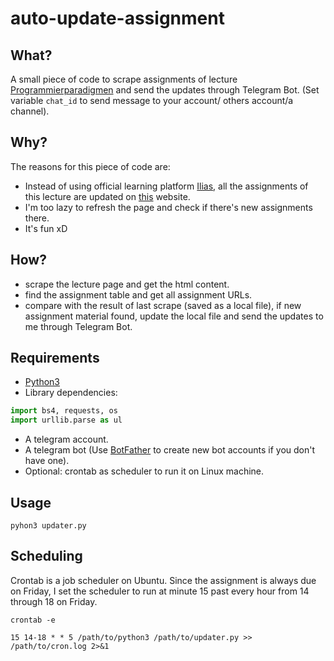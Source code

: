 # auto-update-assignment
## What?

A small piece of code to scrape assignments of lecture [Programmierparadigmen](https://pp.ipd.kit.edu/lehre/WS202122/paradigmen/index.php?lang=de) and send the updates through Telegram Bot. (Set variable `chat_id` to send message to your account/ others account/a channel).

## Why?

The reasons for this piece of code are:

- Instead of using official learning platform [Ilias](https://ilias.studium.kit.edu/), all the assignments of this lecture are updated on [this](https://pp.ipd.kit.edu/lehre/WS202122/paradigmen/index.php?lang=de) website.
- I'm too lazy to refresh the page and check if there's new assignments there.
- It's fun xD


## How?

 - scrape the lecture page and get the html content.
 - find the assignment table and get all assignment URLs.
 - compare with the result of last scrape (saved as a local file), if new assignment material found, update the local file and send the updates to me through Telegram Bot.

## Requirements

- [Python3](https://www.python.org/downloads/)
- Library dependencies:

```Python
import bs4, requests, os
import urllib.parse as ul
```
- A telegram account.
- A telegram bot (Use [BotFather](https://t.me/botfather) to create new bot accounts if you don't have one).
- Optional: crontab as scheduler to run it on Linux machine.


## Usage

```Shell
pyhon3 updater.py
```
## Scheduling
Crontab is a job scheduler on Ubuntu. Since the assignment is always due on Friday, I set the scheduler to run at minute 15 past every hour from 14 through 18 on Friday.
```Shell
crontab -e
```

```Shell
15 14-18 * * 5 /path/to/python3 /path/to/updater.py >> /path/to/cron.log 2>&1
```
